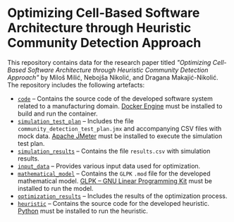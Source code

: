 # Optimizing Cell-Based Software Architecture through Heuristic Community Detection Approach

This repository contains data for the research paper titled *"Optimizing Cell-Based Software Architecture through Heuristic Community Detection Approach"* by Miloš Milić, Nebojša Nikolić, and Dragana Makajić-Nikolić. The repository includes the following artefacts:

- [`code`](code) – Contains the source code of the developed software system related to a manufacturing domain. [Docker Engine](https://www.docker.com) must be installed to build and run the container.
- [`simulation_test_plan`](simulation_test_plan) – Includes the file `community_detection_test_plan.jmx` and accompanying CSV files with mock data. [Apache JMeter](https://jmeter.apache.org) must be installed to execute the simulation test plan.
- [`simulation_results`](simulation_results) – Contains the file `results.csv` with simulation results.
- [`input_data`](input_data) – Provides various input data used for optimization.
- [`mathematical_model`](mathematical_model) – Contains the `GLPK` `.mod` file for the developed mathematical model. [GLPK – GNU Linear Programming Kit](https://www.gnu.org/software/glpk) must be installed to run the model.
- [`optimization_results`](optimization_results) – Includes the results of the optimization process.
- [`heuristic`](heuristic) – Contains the source code for the developed heuristic. [Python](https://www.python.org) must be installed to run the heuristic.
